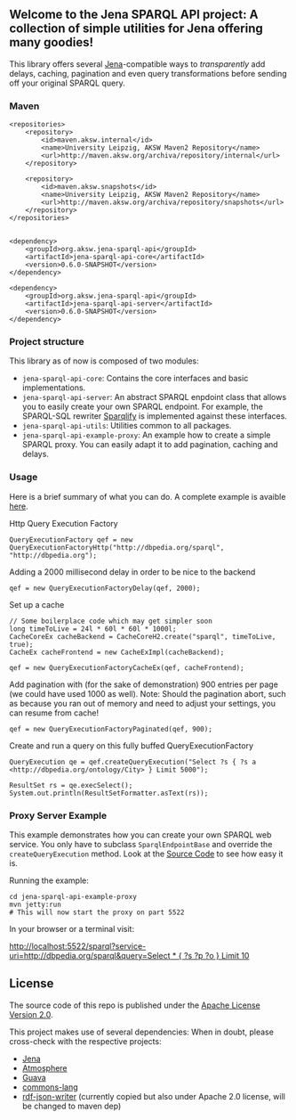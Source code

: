 ## Welcome to the Jena SPARQL API project: A collection of simple utilities for Jena offering many goodies!
This library offers several [Jena](http://jena.apache.org/)-compatible ways to *transparently* add delays, caching, pagination and even query transformations before sending off your original SPARQL query.

### Maven

    <repositories>
        <repository>
            <id>maven.aksw.internal</id>
            <name>University Leipzig, AKSW Maven2 Repository</name>
            <url>http://maven.aksw.org/archiva/repository/internal</url>
        </repository>

        <repository>
            <id>maven.aksw.snapshots</id>
            <name>University Leipzig, AKSW Maven2 Repository</name>
            <url>http://maven.aksw.org/archiva/repository/snapshots</url>
        </repository>
    </repositories>


    <dependency>
        <groupId>org.aksw.jena-sparql-api</groupId>
        <artifactId>jena-sparql-api-core</artifactId>
        <version>0.6.0-SNAPSHOT</version>
    </dependency>

    <dependency>
        <groupId>org.aksw.jena-sparql-api</groupId>
        <artifactId>jena-sparql-api-server</artifactId>
        <version>0.6.0-SNAPSHOT</version>
    </dependency>

### Project structure

This library as of now is composed of two modules:
* `jena-sparql-api-core`: Contains the core interfaces and basic implementations.
* `jena-sparql-api-server`: An abstract SPARQL enpdoint class that allows you to easily create your own SPARQL endpoint. For example, the SPARQL-SQL rewriter [Sparqlify](http://github.com/AKSW/Sparqlify) is implemented against these interfaces.
* `jena-sparql-api-utils`: Utilities common to all packages.
* `jena-sparql-api-example-proxy`: An example how to create a simple SPARQL proxy. You can easily adapt it to add pagination, caching and delays.

### Usage

Here is a brief summary of what you can do. A complete example is avaible [here](https://github.com/AKSW/jena-sparql-api/blob/master/jena-sparql-api-core/src/main/java/org/aksw/jena_sparql_api/example/Example.java).

Http Query Execution Factory

    QueryExecutionFactory qef = new QueryExecutionFactoryHttp("http://dbpedia.org/sparql", "http://dbpedia.org");

Adding a 2000 millisecond delay in order to be nice to the backend

    qef = new QueryExecutionFactoryDelay(qef, 2000);

Set up a cache

    // Some boilerplace code which may get simpler soon
    long timeToLive = 24l * 60l * 60l * 1000l; 
    CacheCoreEx cacheBackend = CacheCoreH2.create("sparql", timeToLive, true);
    CacheEx cacheFrontend = new CacheExImpl(cacheBackend);

    qef = new QueryExecutionFactoryCacheEx(qef, cacheFrontend);

Add pagination with (for the sake of demonstration) 900 entries per page (we could have used 1000 as well).
Note: Should the pagination abort, such as because you ran out of memory and need to adjust your settings, you can resume from cache!

    qef = new QueryExecutionFactoryPaginated(qef, 900);

Create and run a query on this fully buffed QueryExecutionFactory
		
    QueryExecution qe = qef.createQueryExecution("Select ?s { ?s a <http://dbpedia.org/ontology/City> } Limit 5000");
		
    ResultSet rs = qe.execSelect();
    System.out.println(ResultSetFormatter.asText(rs));


### Proxy Server Example
This example demonstrates how you can create your own SPARQL web service.
You only have to subclass `SparqlEndpointBase` and override the `createQueryExecution` method.
Look at the [Source Code](https://github.com/AKSW/jena-sparql-api/blob/master/jena-sparql-api-example-proxy/src/main/java/org/aksw/jena_sparql_api/example/proxy/SparqlEndpointProxy.java) to see how easy it is.

Running the example:

    cd jena-sparql-api-example-proxy
    mvn jetty:run
    # This will now start the proxy on part 5522

In your browser or a terminal visit:

[http://localhost:5522/sparql?service-uri=http://dbpedia.org/sparql&query=Select * { ?s ?p ?o } Limit 10](http://localhost:5522/sparql?service-uri=http%3A%2F%2Fdbpedia.org%2Fsparql&query=Select%20%2A%20%7B%20%3Fs%20%3Fp%20%3Fo%20%7D%20Limit%2010)


## License
The source code of this repo is published under the [Apache License Version 2.0](https://github.com/AKSW/jena-sparql-api/blob/master/LICENSE).

This project makes use of several dependencies: When in doubt, please cross-check with the respective projects:
* [Jena](https://jena.apache.org/)
* [Atmosphere](https://github.com/Atmosphere/atmosphere)
* [Guava](http://code.google.com/p/guava-libraries/)
* [commons-lang](http://commons.apache.org/proper/commons-lang/)
* [rdf-json-writer](https://github.com/kasabi/rdf-json-writer) (currently copied but also under Apache 2.0 license, will be changed to maven dep)



